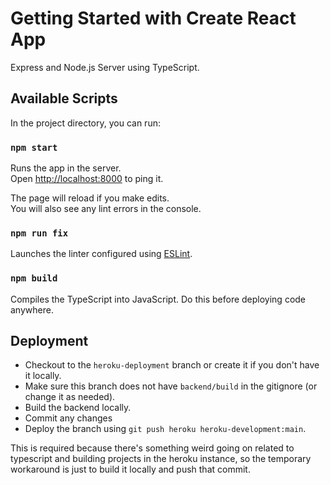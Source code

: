 # Getting Started with Create React App

Express and Node.js Server using TypeScript.

## Available Scripts

In the project directory, you can run:

### `npm start`

Runs the app in the server.\
Open [http://localhost:8000](http://localhost:3000) to ping it.

The page will reload if you make edits.\
You will also see any lint errors in the console.

### `npm run fix`

Launches the linter configured using [ESLint](https://eslint.org/docs/user-guide/command-line-interface).

### `npm build`

Compiles the TypeScript into JavaScript. Do this before deploying code anywhere.

## Deployment

* Checkout to the `heroku-deployment` branch or create it if you don't have it locally.
* Make sure this branch does not have `backend/build` in the gitignore (or change it as needed).
* Build the backend locally.
* Commit any changes
* Deploy the branch using `git push heroku heroku-development:main`.

This is required because there's something weird going on related to typescript and building projects in the heroku instance, so the temporary workaround is just to build it locally and push that commit.
